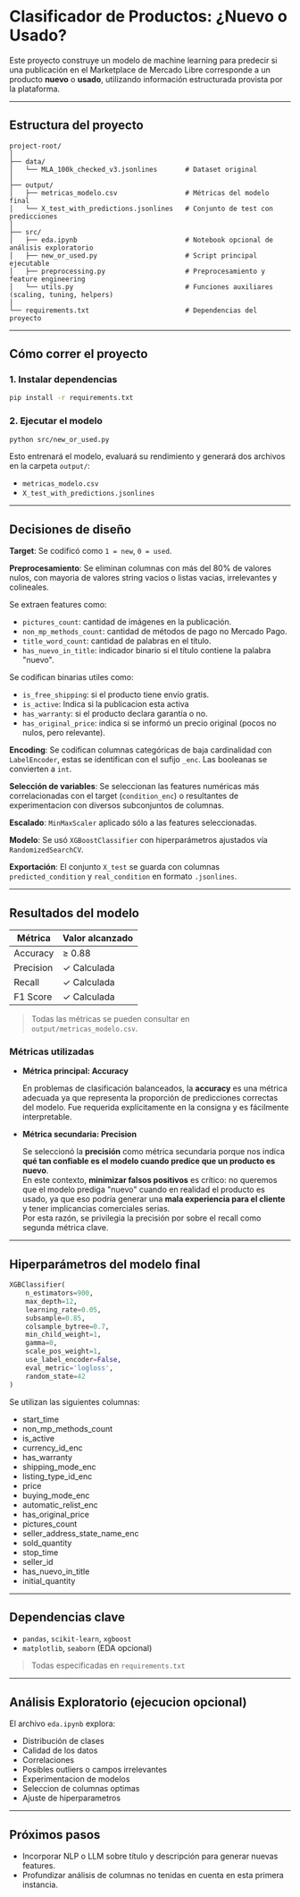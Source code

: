 
#  Clasificador de Productos: ¿Nuevo o Usado?

Este proyecto construye un modelo de machine learning para predecir si una publicación en el Marketplace de Mercado Libre corresponde a un producto **nuevo** o **usado**, utilizando información estructurada provista por la plataforma.

---

##  Estructura del proyecto

```
project-root/
│
├── data/
│   └── MLA_100k_checked_v3.jsonlines       # Dataset original
│
├── output/
│   ├── metricas_modelo.csv                 # Métricas del modelo final
│   └── X_test_with_predictions.jsonlines   # Conjunto de test con predicciones
│
├── src/
│   ├── eda.ipynb                           # Notebook opcional de análisis exploratorio
│   ├── new_or_used.py                      # Script principal ejecutable
│   ├── preprocessing.py                    # Preprocesamiento y feature engineering
│   └── utils.py                            # Funciones auxiliares (scaling, tuning, helpers)
│
└── requirements.txt                        # Dependencias del proyecto
```

---

##  Cómo correr el proyecto

### 1. Instalar dependencias

```bash
pip install -r requirements.txt
```

### 2. Ejecutar el modelo

```bash
python src/new_or_used.py
```

Esto entrenará el modelo, evaluará su rendimiento y generará dos archivos en la carpeta `output/`:

- `metricas_modelo.csv`
- `X_test_with_predictions.jsonlines`


---

##  Decisiones de diseño

**Target**: Se codificó como `1 = new`, `0 = used`.

**Preprocesamiento**: Se eliminan columnas con más del 80% de valores nulos, con mayoria de valores string vacios o listas vacias, irrelevantes y colineales.

Se extraen features como:
  - `pictures_count`: cantidad de imágenes en la publicación. 
  - `non_mp_methods_count`: cantidad de métodos de pago no Mercado Pago. 
  - `title_word_count`: cantidad de palabras en el título.
  - `has_nuevo_in_title`: indicador binario si el título contiene la palabra "nuevo". 

Se codifican binarias utiles como:
  - `is_free_shipping`: si el producto tiene envío gratis.
  - `is_active`: Indica si la publicacion esta activa
  - `has_warranty`: si el producto declara garantía o no.
  - `has_original_price`: indica si se informó un precio original (pocos no nulos, pero relevante).


**Encoding**: Se codifican columnas categóricas de baja cardinalidad con `LabelEncoder`, estas se identifican con el sufijo `_enc`. Las booleanas se convierten a `int`.

**Selección de variables**: Se seleccionan las features numéricas más correlacionadas con el target (`condition_enc`) o resultantes de experimentacion con diversos subconjuntos de columnas.

**Escalado**: `MinMaxScaler` aplicado sólo a las features seleccionadas.

**Modelo**: Se usó `XGBoostClassifier` con hiperparámetros ajustados vía `RandomizedSearchCV`.

**Exportación**: El conjunto `X_test` se guarda con columnas `predicted_condition` y `real_condition` en formato `.jsonlines`.

---

##  Resultados del modelo

| Métrica      | Valor alcanzado |
|--------------|------------------|
| Accuracy     | ≥ 0.88           |
| Precision    | ✓ Calculada      |
| Recall       | ✓ Calculada      |
| F1 Score     | ✓ Calculada      |

> Todas las métricas se pueden consultar en `output/metricas_modelo.csv`.

###  Métricas utilizadas

- **Métrica principal: Accuracy**  

  En problemas de clasificación balanceados, la **accuracy** es una métrica adecuada ya que representa la proporción de predicciones correctas del modelo. Fue requerida explícitamente en la consigna y es fácilmente interpretable.

- **Métrica secundaria: Precision**  

  Se seleccionó la **precisión** como métrica secundaria porque nos indica **qué tan confiable es el modelo cuando predice que un producto es nuevo**.  
  En este contexto, **minimizar falsos positivos** es crítico: no queremos que el modelo prediga "nuevo" cuando en realidad el producto es usado, ya que eso podría generar una **mala experiencia para el cliente** y tener implicancias comerciales serias.  
  Por esta razón, se privilegia la precisión por sobre el recall como segunda métrica clave.

---

##  Hiperparámetros del modelo final

```python
XGBClassifier(
    n_estimators=900,
    max_depth=12,
    learning_rate=0.05,
    subsample=0.85,
    colsample_bytree=0.7,
    min_child_weight=1,
    gamma=0,
    scale_pos_weight=1,
    use_label_encoder=False,
    eval_metric='logloss',
    random_state=42
)
```
Se utilizan las siguientes columnas:

- start_time
- non_mp_methods_count
- is_active
- currency_id_enc
- has_warranty
- shipping_mode_enc
- listing_type_id_enc
- price
- buying_mode_enc
- automatic_relist_enc
- has_original_price
- pictures_count
- seller_address_state_name_enc
- sold_quantity
- stop_time
- seller_id
- has_nuevo_in_title
- initial_quantity

---

##  Dependencias clave

- `pandas`, `scikit-learn`, `xgboost`
- `matplotlib`, `seaborn` (EDA opcional)

> Todas especificadas en `requirements.txt`

---

##  Análisis Exploratorio (ejecucion opcional)

El archivo `eda.ipynb` explora:
- Distribución de clases
- Calidad de los datos
- Correlaciones
- Posibles outliers o campos irrelevantes
- Experimentacion de modelos
- Seleccion de columnas optimas
- Ajuste de hiperparametros


---

## Próximos pasos

- Incorporar NLP o LLM sobre título y descripción para generar nuevas features.
- Profundizar análisis de columnas no tenidas en cuenta en esta primera instancia.



